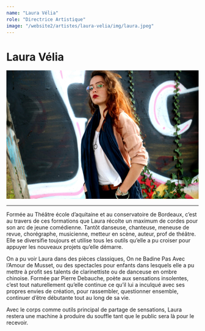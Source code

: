 ```yaml
---
name: "Laura Vélia"
role: "Directrice Artistique"
image: "/website2/artistes/laura-velia/img/laura.jpeg"
---
```


# Laura Vélia

![laura-vélia](img/laura.jpeg)

---

Formée au Théâtre école d’aquitaine et au conservatoire de Bordeaux, c’est au travers de ces formations que Laura récolte un maximum de cordes pour son arc de jeune comédienne. Tantôt danseuse, chanteuse, meneuse de revue, chorégraphe, musicienne, metteur en scène, auteur, prof de théâtre. Elle se diversifie toujours et utilise tous les outils qu’elle a pu croiser pour appuyer les nouveaux projets qu’elle démarre.

On a pu voir Laura dans des pièces classiques, On ne Badine Pas Avec l’Amour de Musset, ou des spectacles pour enfants dans lesquels elle a pu mettre à profit ses talents de clarinettiste ou de danceuse en ombre chinoise. Formée par Pierre Debauche, poète aux sensations insolentes, c’est tout naturellement qu’elle continue ce qu’il lui a inculqué avec ses propres envies de création, pour rassembler, questionner ensemble, continuer d’être débutante tout au long de sa vie.

Avec le corps comme outils principal de partage de sensations, Laura restera une machine à produire du souffle tant que le public sera là pour le recevoir.
